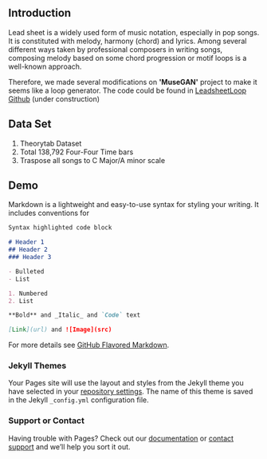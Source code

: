 ## Introduction

Lead sheet is a widely used form of music notation, especially in pop songs. It is constituted with melody, harmony (chord) and lyrics. Among several different ways taken by professional composers in writing songs, composing melody based on some chord progression or motif loops is a well-known approach.

Therefore, we made several modifications on **'MuseGAN'** project to make it seems like a loop generator. The code could be found in [LeadsheetLoop Github](https://github.com/liuhaumin/LeadsheetLoop) (under construction)

## Data Set
1. Theorytab Dataset
1. Total 138,792 Four-Four Time bars
1. Traspose all songs to C Major/A minor scale

## Demo

Markdown is a lightweight and easy-to-use syntax for styling your writing. It includes conventions for

```markdown
Syntax highlighted code block

# Header 1
## Header 2
### Header 3

- Bulleted
- List

1. Numbered
2. List

**Bold** and _Italic_ and `Code` text

[Link](url) and ![Image](src)
```

For more details see [GitHub Flavored Markdown](https://guides.github.com/features/mastering-markdown/).

### Jekyll Themes

Your Pages site will use the layout and styles from the Jekyll theme you have selected in your [repository settings](https://github.com/liuhaumin/liuhaumin.github.io/settings). The name of this theme is saved in the Jekyll `_config.yml` configuration file.

### Support or Contact

Having trouble with Pages? Check out our [documentation](https://help.github.com/categories/github-pages-basics/) or [contact support](https://github.com/contact) and we’ll help you sort it out.
